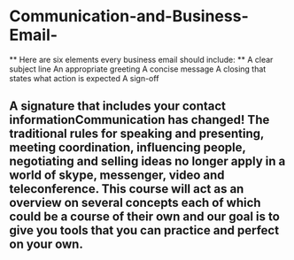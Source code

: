 # Communication-and-Business-Email-

** Here are six elements every business email should include: **
A clear subject line
An appropriate greeting
A concise message
A closing that states what action is expected
A sign-off

## A signature that includes your contact informationCommunication has changed! The traditional rules for speaking and presenting, meeting coordination, influencing people, negotiating and selling ideas no longer apply in a world of skype, messenger, video and teleconference. This course will act as an overview on several concepts each of which could be a course of their own and our goal is to give you tools that you can practice and perfect on your own.
